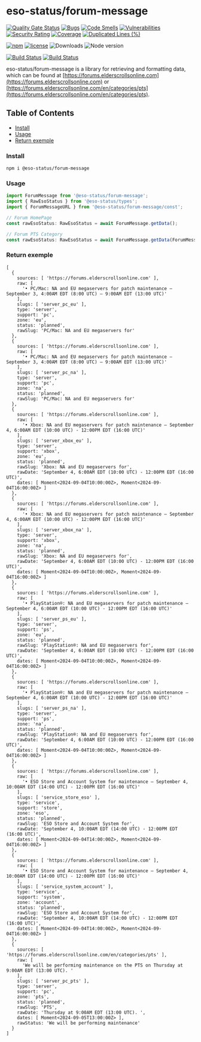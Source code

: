 # eso-status/forum-message

[![Quality Gate Status](https://sonarcloud.io/api/project_badges/measure?project=eso-status_forum-message&metric=alert_status)](https://sonarcloud.io/summary/new_code?id=eso-status_forum-message)
[![Bugs](https://sonarcloud.io/api/project_badges/measure?project=eso-status_forum-message&metric=bugs)](https://sonarcloud.io/summary/new_code?id=eso-status_forum-message)
[![Code Smells](https://sonarcloud.io/api/project_badges/measure?project=eso-status_forum-message&metric=code_smells)](https://sonarcloud.io/summary/new_code?id=eso-status_forum-message)
[![Vulnerabilities](https://sonarcloud.io/api/project_badges/measure?project=eso-status_forum-message&metric=vulnerabilities)](https://sonarcloud.io/summary/new_code?id=eso-status_forum-message)
[![Security Rating](https://sonarcloud.io/api/project_badges/measure?project=eso-status_forum-message&metric=security_rating)](https://sonarcloud.io/summary/new_code?id=eso-status_forum-message)
[![Coverage](https://sonarcloud.io/api/project_badges/measure?project=eso-status_forum-message&metric=coverage)](https://sonarcloud.io/summary/new_code?id=eso-status_forum-message)
[![Duplicated Lines (%)](https://sonarcloud.io/api/project_badges/measure?project=eso-status_forum-message&metric=duplicated_lines_density)](https://sonarcloud.io/summary/new_code?id=eso-status_forum-message)

[![npm](https://img.shields.io/npm/v/@eso-status/forum-message)](https://www.npmjs.com/package/@eso-status/forum-message)
[![license](https://img.shields.io/npm/l/@eso-status/forum-message)](https://github.com/eso-status/forum-message/blob/master/LICENSE.md)
<img src="https://img.shields.io/npm/dt/@eso-status/forum-message" alt="Downloads" />
<img src="https://img.shields.io/node/v/@eso-status/forum-message" alt="Node version" />

[![Build Status](https://github.com/eso-status/forum-message/workflows/CI/badge.svg)](https://github.com/eso-status/forum-message/actions/workflows/CI.yaml)
[![Build Status](https://github.com/eso-status/forum-message/workflows/CD/badge.svg)](https://github.com/eso-status/forum-message/actions/workflows/CD.yaml)

eso-status/forum-message is a library for retrieving and formatting data, which can be found at [https://forums.elderscrollsonline.com](https://forums.elderscrollsonline.com) or [https://forums.elderscrollsonline.com/en/categories/pts](https://forums.elderscrollsonline.com/en/categories/pts).

## Table of Contents
- [Install](#install)
- [Usage](#usage)
- [Return exemple](#return-exemple)

### Install
```shell
npm i @eso-status/forum-message
```

### Usage
```javascript
import ForumMessage from '@eso-status/forum-message';
import { RawEsoStatus } from '@eso-status/types';
import { ForumMessageURL } from '@eso-status/forum-message/const';

// Forum HomePage
const rawEsoStatus: RawEsoStatus = await ForumMessage.getData();

// Forum PTS Category
const rawEsoStatus: RawEsoStatus = await ForumMessage.getData(ForumMessageURL);
```
### Return exemple
```text
[
  {
    sources: [ 'https://forums.elderscrollsonline.com' ],
    raw: [
      '• PC/Mac: NA and EU megaservers for patch maintenance – September 3, 4:00AM EDT (8:00 UTC) – 9:00AM EDT (13:00 UTC)'
    ],
    slugs: [ 'server_pc_eu' ],
    type: 'server',
    support: 'pc',
    zone: 'eu',
    status: 'planned',
    rawSlug: 'PC/Mac: NA and EU megaservers for'
  },
  {
    sources: [ 'https://forums.elderscrollsonline.com' ],
    raw: [
      '• PC/Mac: NA and EU megaservers for patch maintenance – September 3, 4:00AM EDT (8:00 UTC) – 9:00AM EDT (13:00 UTC)'
    ],
    slugs: [ 'server_pc_na' ],
    type: 'server',
    support: 'pc',
    zone: 'na',
    status: 'planned',
    rawSlug: 'PC/Mac: NA and EU megaservers for'
  },
  {
    sources: [ 'https://forums.elderscrollsonline.com' ],
    raw: [
      '• Xbox: NA and EU megaservers for patch maintenance – September 4, 6:00AM EDT (10:00 UTC) - 12:00PM EDT (16:00 UTC)'
    ],
    slugs: [ 'server_xbox_eu' ],
    type: 'server',
    support: 'xbox',
    zone: 'eu',
    status: 'planned',
    rawSlug: 'Xbox: NA and EU megaservers for',
    rawDate: 'September 4, 6:00AM EDT (10:00 UTC) - 12:00PM EDT (16:00 UTC)',
    dates: [ Moment<2024-09-04T10:00:00Z>, Moment<2024-09-04T16:00:00Z> ]
  },
  {
    sources: [ 'https://forums.elderscrollsonline.com' ],
    raw: [
      '• Xbox: NA and EU megaservers for patch maintenance – September 4, 6:00AM EDT (10:00 UTC) - 12:00PM EDT (16:00 UTC)'
    ],
    slugs: [ 'server_xbox_na' ],
    type: 'server',
    support: 'xbox',
    zone: 'na',
    status: 'planned',
    rawSlug: 'Xbox: NA and EU megaservers for',
    rawDate: 'September 4, 6:00AM EDT (10:00 UTC) - 12:00PM EDT (16:00 UTC)',
    dates: [ Moment<2024-09-04T10:00:00Z>, Moment<2024-09-04T16:00:00Z> ]
  },
  {
    sources: [ 'https://forums.elderscrollsonline.com' ],
    raw: [
      '• PlayStation®: NA and EU megaservers for patch maintenance – September 4, 6:00AM EDT (10:00 UTC) - 12:00PM EDT (16:00 UTC)'
    ],
    slugs: [ 'server_ps_eu' ],
    type: 'server',
    support: 'ps',
    zone: 'eu',
    status: 'planned',
    rawSlug: 'PlayStation®: NA and EU megaservers for',
    rawDate: 'September 4, 6:00AM EDT (10:00 UTC) - 12:00PM EDT (16:00 UTC)',
    dates: [ Moment<2024-09-04T10:00:00Z>, Moment<2024-09-04T16:00:00Z> ]
  },
  {
    sources: [ 'https://forums.elderscrollsonline.com' ],
    raw: [
      '• PlayStation®: NA and EU megaservers for patch maintenance – September 4, 6:00AM EDT (10:00 UTC) - 12:00PM EDT (16:00 UTC)'
    ],
    slugs: [ 'server_ps_na' ],
    type: 'server',
    support: 'ps',
    zone: 'na',
    status: 'planned',
    rawSlug: 'PlayStation®: NA and EU megaservers for',
    rawDate: 'September 4, 6:00AM EDT (10:00 UTC) - 12:00PM EDT (16:00 UTC)',
    dates: [ Moment<2024-09-04T10:00:00Z>, Moment<2024-09-04T16:00:00Z> ]
  },
  {
    sources: [ 'https://forums.elderscrollsonline.com' ],
    raw: [
      '• ESO Store and Account System for maintenance – September 4, 10:00AM EDT (14:00 UTC) - 12:00PM EDT (16:00 UTC)'
    ],
    slugs: [ 'service_store_eso' ],
    type: 'service',
    support: 'store',
    zone: 'eso',
    status: 'planned',
    rawSlug: 'ESO Store and Account System for',
    rawDate: 'September 4, 10:00AM EDT (14:00 UTC) - 12:00PM EDT (16:00 UTC)',
    dates: [ Moment<2024-09-04T14:00:00Z>, Moment<2024-09-04T16:00:00Z> ]
  },
  {
    sources: [ 'https://forums.elderscrollsonline.com' ],
    raw: [
      '• ESO Store and Account System for maintenance – September 4, 10:00AM EDT (14:00 UTC) - 12:00PM EDT (16:00 UTC)'
    ],
    slugs: [ 'service_system_account' ],
    type: 'service',
    support: 'system',
    zone: 'account',
    status: 'planned',
    rawSlug: 'ESO Store and Account System for',
    rawDate: 'September 4, 10:00AM EDT (14:00 UTC) - 12:00PM EDT (16:00 UTC)',
    dates: [ Moment<2024-09-04T14:00:00Z>, Moment<2024-09-04T16:00:00Z> ]
  },
  {
    sources: [ 'https://forums.elderscrollsonline.com/en/categories/pts' ],
    raw: [
      'We will be performing maintenance on the PTS on Thursday at 9:00AM EDT (13:00 UTC). '
    ],
    slugs: [ 'server_pc_pts' ],
    type: 'server',
    support: 'pc',
    zone: 'pts',
    status: 'planned',
    rawSlug: 'PTS',
    rawDate: 'Thursday at 9:00AM EDT (13:00 UTC). ',
    dates: [ Moment<2024-09-05T13:00:00Z> ],
    rawStatus: 'We will be performing maintenance'
  }
]
```
